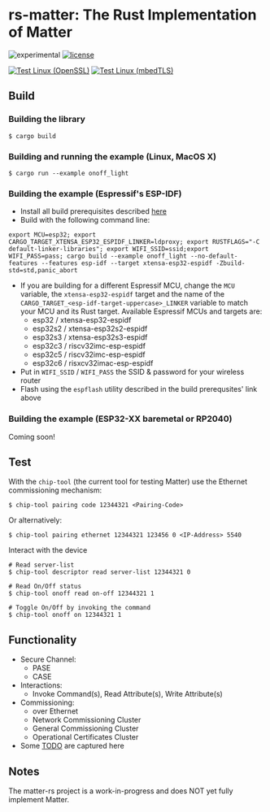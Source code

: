 # rs-matter: The Rust Implementation of Matter

![experimental](https://img.shields.io/badge/status-Experimental-red) [![license](https://img.shields.io/badge/license-Apache2-green.svg)](https://raw.githubusercontent.com/project-chip/matter-rs/main/LICENSE)

[![Test Linux (OpenSSL)](https://github.com/project-chip/matter-rs/actions/workflows/test-linux-openssl.yml/badge.svg)](https://github.com/project-chip/matter-rs/actions/workflows/test-linux-openssl.yml)
[![Test Linux (mbedTLS)](https://github.com/project-chip/matter-rs/actions/workflows/test-linux-mbedtls.yml/badge.svg)](https://github.com/project-chip/matter-rs/actions/workflows/test-linux-mbedtls.yml)

## Build

### Building the library

```
$ cargo build
```

### Building and running the example (Linux, MacOS X)

```
$ cargo run --example onoff_light
```

### Building the example (Espressif's ESP-IDF)

* Install all build prerequisites described [here](https://github.com/esp-rs/esp-idf-template#prerequisites)
* Build with the following command line:
```
export MCU=esp32; export CARGO_TARGET_XTENSA_ESP32_ESPIDF_LINKER=ldproxy; export RUSTFLAGS="-C default-linker-libraries"; export WIFI_SSID=ssid;export WIFI_PASS=pass; cargo build --example onoff_light --no-default-features --features esp-idf --target xtensa-esp32-espidf -Zbuild-std=std,panic_abort
```
* If you are building for a different Espressif MCU, change the `MCU` variable, the `xtensa-esp32-espidf` target and the name of the `CARGO_TARGET_<esp-idf-target-uppercase>_LINKER` variable to match your MCU and its Rust target. Available Espressif MCUs and targets are:
  * esp32 / xtensa-esp32-espidf
  * esp32s2 / xtensa-esp32s2-espidf
  * esp32s3 / xtensa-esp32s3-espidf
  * esp32c3 / riscv32imc-esp-espidf
  * esp32c5 / riscv32imc-esp-espidf
  * esp32c6 / risxcv32imac-esp-espidf
* Put in `WIFI_SSID` / `WIFI_PASS` the SSID & password for your wireless router
* Flash using the `espflash` utility described in the build prerequsites' link above

### Building the example (ESP32-XX baremetal or RP2040)

Coming soon!

## Test

With the `chip-tool` (the current tool for testing Matter) use the Ethernet commissioning mechanism:

```
$ chip-tool pairing code 12344321 <Pairing-Code>
```

Or alternatively:

```
$ chip-tool pairing ethernet 12344321 123456 0 <IP-Address> 5540
```

Interact with the device

```
# Read server-list
$ chip-tool descriptor read server-list 12344321 0

# Read On/Off status
$ chip-tool onoff read on-off 12344321 1

# Toggle On/Off by invoking the command
$ chip-tool onoff on 12344321 1
```

## Functionality

- Secure Channel:
  - PASE
  - CASE
- Interactions:
  - Invoke Command(s), Read Attribute(s), Write Attribute(s)
- Commissioning:
  - over Ethernet
  - Network Commissioning Cluster
  - General Commissioning Cluster
  - Operational Certificates Cluster
- Some [TODO](TODO.md) are captured here

## Notes

The matter-rs project is a work-in-progress and does NOT yet fully implement Matter.

